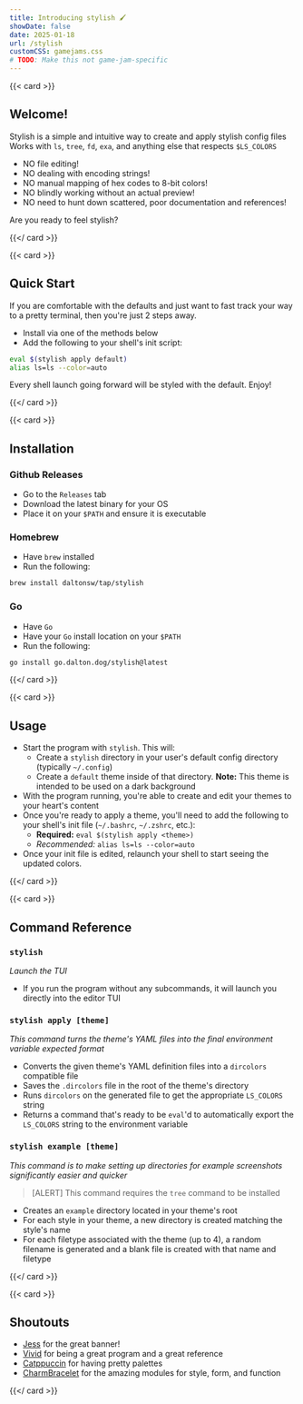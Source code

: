 ```yaml
---
title: Introducing stylish 🖌️
showDate: false
date: 2025-01-18
url: /stylish
customCSS: gamejams.css
# TODO: Make this not game-jam-specific
---
```

{{< card >}}

## Welcome! 

Stylish is a simple and intuitive way to create and apply stylish config files   
Works with `ls`, `tree`, `fd`, `exa`, and anything else that respects `$LS_COLORS`  

- NO file editing!
- NO dealing with encoding strings!
- NO manual mapping of hex codes to 8-bit colors!
- NO blindly working without an actual preview!
- NO need to hunt down scattered, poor documentation and references!

Are you ready to feel stylish?

{{</ card >}}

{{< card >}}

## Quick Start

If you are comfortable with the defaults and just want to fast track your way to a pretty terminal, then you're just 2 steps away.
- Install via one of the methods below
- Add the following to your shell's init script:
```sh
eval $(stylish apply default)
alias ls=ls --color=auto
```

Every shell launch going forward will be styled with the default. Enjoy!

{{</ card >}}

{{< card >}}

## Installation

### Github Releases

- Go to the `Releases` tab
- Download the latest binary for your OS
- Place it on your `$PATH` and ensure it is executable

### Homebrew

- Have `brew` installed
- Run the following:
```sh
brew install daltonsw/tap/stylish
```

### Go

- Have `Go` 
- Have your `Go` install location on your `$PATH`
- Run the following: 
```sh
go install go.dalton.dog/stylish@latest
```

{{</ card >}}

{{< card >}}

## Usage

- Start the program with `stylish`. This will:
    - Create a `stylish` directory in your user's default config directory (typically `~/.config`)
    - Create a `default` theme inside of that directory. **Note:** This theme is intended to be used on a dark background
- With the program running, you're able to create and edit your themes to your heart's content
- Once you're ready to apply a theme, you'll need to add the following to your shell's init file (`~/.bashrc`, `~/.zshrc`, etc.):
    - **Required:** `eval $(stylish apply <theme>)`
    - *Recommended:* `alias ls=ls --color=auto`
- Once your init file is edited, relaunch your shell to start seeing the updated colors.

{{</ card >}}

{{< card >}}

## Command Reference

### `stylish`

*Launch the TUI*

- If you run the program without any subcommands, it will launch you directly into the editor TUI

### `stylish apply [theme]`

*This command turns the theme's YAML files into the final environment variable expected format*

- Converts the given theme's YAML definition files into a `dircolors` compatible file
- Saves the `.dircolors` file in the root of the theme's directory
- Runs `dircolors` on the generated file to get the appropriate `LS_COLORS` string
- Returns a command that's ready to be `eval`'d to automatically export the `LS_COLORS` string to the environment variable

### `stylish example [theme]`

*This command is to make setting up directories for example screenshots significantly easier and quicker*

> [ALERT]
> This command requires the `tree` command to be installed

- Creates an `example` directory located in your theme's root
- For each style in your theme, a new directory is created matching the style's name
- For each filetype associated with the theme (up to 4), a random filename is generated and a blank file is created with that name and filetype

{{</ card >}}

{{< card >}}

## Shoutouts

- [Jess](https://jessicakasper.com) for the great banner!
- [Vivid](https://github.com/sharkdp/vivid) for being a great program and a great reference
- [Catppuccin](https://github.com/catppuccin) for having pretty palettes
- [CharmBracelet](https://github.com/charmbracelet) for the amazing modules for style, form, and function

{{</ card >}}
